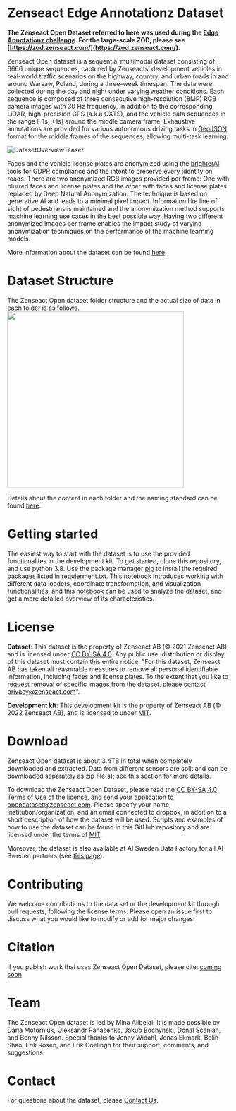 # Zenseact Edge Annotationz Dataset

**The Zenseact Open Dataset referred to here was used during the [Edge Annotationz challenge](https://www.ai.se/en/data-factory/edge-annotationz-challenge). For the large-scale ZOD, please see [https://zod.zenseact.com/](https://zod.zenseact.com/).**

Zenseact Open dataset is a sequential multimodal dataset consisting of 6666 unique sequences, captured by Zenseacts’ development vehicles in real-world traffic scenarios on the highway, country, and urban roads in and around Warsaw, Poland, during a three-week timespan. The data were collected during the day and night under varying weather conditions.
Each sequence is composed of three consecutive high-resolution (8MP) RGB camera images with 30 Hz frequency, in addition to the corresponding LiDAR, high-precision GPS (a.k.a OXTS), and the vehicle data sequences in the range [-1s, +1s] around the middle camera frame. Exhaustive annotations are provided for various autonomous driving tasks in [GeoJSON](https://geojson.org/) format for the middle frames of the sequences, allowing multi-task learning.

![DatasetOverviewTeaser](/assets/dataset_teaser.png)

Faces and the vehicle license plates are anonymized using the [brighterAI](https://brighter.ai/) tools for GDPR compliance and the intent to preserve every identity on roads. There are two anonymized RGB images provided per frame: One with blurred faces and license plates and the other with faces and license plates replaced by Deep Natural Anonymization. The technique is based on generative AI and leads to a minimal pixel impact. Information like line of sight of pedestrians is maintained and the anonymization method supports machine learning use cases in the best possible way. Having two different anonymized images per frame enables the impact study of varying anonymization techniques on the performance of the machine learning models.

More information about the dataset can be found [here](https://www.ai.se/sites/default/files/content/bilder/zenseact_dataset_intro.pdf).

# Dataset Structure
The Zenseact Open dataset folder structure and the actual size of data in each folder is as follows.
[<img src="/assets/dataset_structure_graphical_condense.jpeg" width="400"/>](image.png)

Details about the content in each folder and the naming standard can be found [here](/assets/dataset_structure_details.jpeg).
# Getting started
The easiest way to start with the dataset is to use the provided functionalites in the development kit.
To get started, clone this repository, and use python 3.8.
Use the package manager [pip](https://pip.pypa.io/en/stable/#) to install the required packages listed in [requierment.txt](./requirements.txt).
This [notebook](./devkit_tutorial.ipynb) introduces working with different data loaders, coordinate transformation, and visualization functionalities, and this [notebook](./dataset_analysis.ipynb) can be used to analyze the dataset, and get a more detailed overview of its characteristics.
# License
**Dataset**: This dataset is the property of Zenseact AB (© 2021 Zenseact AB), and is licensed under [CC BY-SA 4.0](https://creativecommons.org/licenses/by-sa/4.0/). Any public use, distribution or display of this dataset must contain this entire notice:
"For this dataset, Zenseact AB has taken all reasonable measures to remove all personal identifiable information, including faces and license plates. To the extent that you like to request removal of specific images from the dataset, please contact [privacy@zenseact.com](mailto:privacy@zenseact.com)".

**Development kit**: This development kit is the property of Zenseact AB (© 2022 Zenseact AB), and is licensed to under [MIT](https://opensource.org/licenses/MIT).

# Download
Zenseact Open dataset is about 3.4TB in total when completely downloaded and extracted. Data from different sensors are split and can be downloaded separately as zip file(s); see this [section](#dataset-structure) for more details.

To download the Zenseact Open Dataset, please read the [CC BY-SA 4.0](https://creativecommons.org/licenses/by-sa/4.0/) Terms of Use of the license, and send your application to [opendataset@zenseact.com](mailto:opendataset@zenseact.com). Please specify your name, institution/organization, and an email connected to dropbox, in addition to a short description of how the dataset will be used. Scripts and examples of how to use the dataset can be found in this GitHub repository and are licensed under the terms of [MIT](https://opensource.org/licenses/MIT).

Moreover, the dataset is also available at AI Sweden Data Factory for all AI Sweden partners (see [this page](https://www.ai.se/en/data-factory/datasets/data-factory-datasets/zenseact-open-dataset)).

# Contributing
We welcome contributions to the data set or the development kit through pull requests, following the license terms. Please open an issue first to discuss what you would like to modify or add for major changes.

# Citation
If you publish work that uses Zenseact Open Dataset, please cite: [coming soon]()

# Team
The Zenseact Open dataset is led by Mina Alibeigi. It is made possible by Daria Motorniuk, Oleksandr Panasenko, Jakub Bochynski, Dónal Scanlan, and Benny Nilsson. Special thanks to Jenny Widahl, Jonas Ekmark, Bolin Shao, Erik Rosén, and Erik Coelingh for their support, comments, and suggestions.

# Contact
For questions about the dataset, please [Contact Us](mailto:opendataset@zenseact.com).
